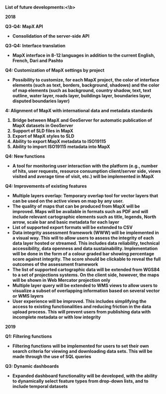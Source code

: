 <b>List of future developments:<\b>

2018

Q3-Q4: MapX API
- Consolidation of the server-side API

Q3-Q4: Interface translation
- MapX interface in 8-12 languages in addition to the current English, French, Dari and Pashto

Q4: Customization of MapX settings by project
- Possibility to customize, for each MapX project, the color of interface elements (such as text, borders, background, shadows) and the color of map elements (such as background, country shadow, text, text outline, water layer, roads layer, buildings layer, boundaries layer, disputed boundaries layer)

4: Alignment of MapX with international data and metadata standards
1) Bridge between MapX and GeoServer for automatic publication of MapX datasets in GeoServer
2) Support of SLD files in MapX
3) Export of MapX styles to SLD
4) Ability to export MapX metadata to ISO19115
5) Ability to import ISO19115 metadata into MapX

Q4: New functions
- A tool for monitoring user interaction with the platform (e.g., number of hits, user requests, resource consumption client/server side, views visited and average time of visit, etc.) will be implemented in MapX

Q4: Improvements of existing features
- Multiple layers overlap: Temporary overlap tool for vector layers that can be used on the active views on map by any user.
- The quality of maps that can be produced from MapX will be improved. Maps will be available in formats such as PDF and will include relevant cartographic elements such as title, legends, North arrow, scale bar and basic metadata for each layer
- List of supported export formats will be extended to CSV
- Data integrity assessment framework (WWW) will be implemented in a visual way. This will to allow users to assess the integrity of each data layer hosted or streamed. This includes data reliability, technical accessibility, data openness and data sustainability. Implementation will be done in the form of a colour graded bar showing percentage score against integrity. The score should be clickable to reveal the full outcomes of the assessment framework
- The list of supported cartographic data will be extended from WGS84 to a set of projections systems. On the client side, however, the maps will be shown in Web Mercator projection only
- Multiple layer query will be extended to WMS views to allow users to visualize a subset of overlapping information based on several vector or WMS layers
- User experience will be improved. This includes simplifying the access to existing functionalities and reducing friction in the data upload process. This will prevent users from publishing data with incomplete metadata or with low integrity

2019

Q1: Filtering functions
- Filtering functions will be implemented for users to set their own search criteria for viewing and downloading data sets. This will be made through the use of SQL queries

Q3: Dynamic dashboards
- Expanded dashboard functionality will be developed, with the ability to dynamically select feature types from drop-down lists, and to include temporal datasets
